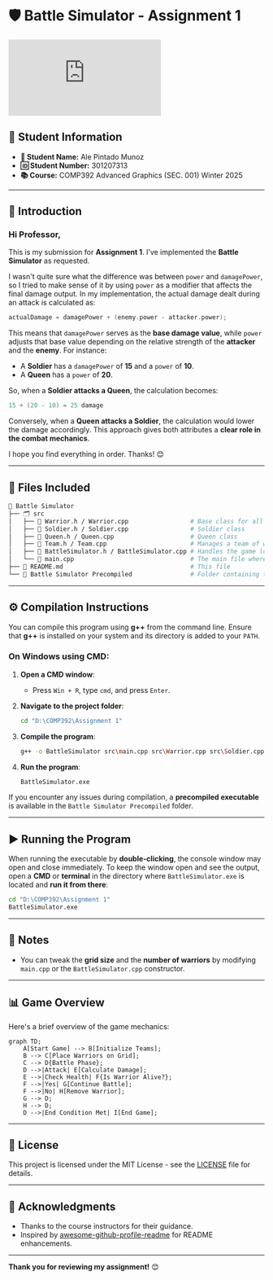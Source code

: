 # 🛡️ Battle Simulator - Assignment 1

![Battle Simulator Banner](https://www.freepik.com/premium-vector/scoreboard-versus-team-vs-team-b-sport-lower-third-blue-team-fight-red-team-with-shield-3d_34571071.htm)

## 📌 Student Information
- **📝 Student Name:** Ale Pintado Munoz
- **🆔 Student Number:** 301207313
- **📚 Course:** COMP392 Advanced Graphics (SEC. 001) Winter 2025

---

## 🎯 Introduction
### Hi Professor,

This is my submission for **Assignment 1**. I’ve implemented the **Battle Simulator** as requested.

I wasn't quite sure what the difference was between `power` and `damagePower`, so I tried to make sense of it by using `power` as a modifier that affects the final damage output. In my implementation, the actual damage dealt during an attack is calculated as:

```cpp
actualDamage = damagePower + (enemy.power - attacker.power);
```

This means that `damagePower` serves as the **base damage value**, while `power` adjusts that base value depending on the relative strength of the **attacker** and the **enemy**. For instance:

- A **Soldier** has a `damagePower` of **15** and a `power` of **10**.
- A **Queen** has a `power` of **20**.

So, when a **Soldier attacks a Queen**, the calculation becomes:

```cpp
15 + (20 - 10) = 25 damage
```

Conversely, when a **Queen attacks a Soldier**, the calculation would lower the damage accordingly. This approach gives both attributes a **clear role in the combat mechanics**.

I hope you find everything in order. Thanks! 😊

---

## 📂 Files Included

```bash
📁 Battle Simulator
├── 🗂️ src
│   ├── 📝 Warrior.h / Warrior.cpp                 # Base class for all warriors
│   ├── 📝 Soldier.h / Soldier.cpp                 # Soldier class
│   ├── 📝 Queen.h / Queen.cpp                     # Queen class
│   ├── 📝 Team.h / Team.cpp                       # Manages a team of warriors
│   ├── 📝 BattleSimulator.h / BattleSimulator.cpp # Handles the game logic and grid management
│   └── 📝 main.cpp                                # The main file where the program starts
├── 📄 README.md                                   # This file
└── 📁 Battle Simulator Precompiled                # Folder containing the precompiled executable
```

---

## ⚙️ Compilation Instructions

You can compile this program using **g++** from the command line. Ensure that **g++** is installed on your system and its directory is added to your `PATH`.

### On **Windows** using CMD:

1. **Open a CMD window**:
   - Press `Win + R`, type `cmd`, and press `Enter`.

2. **Navigate to the project folder**:
   ```bash
   cd "D:\COMP392\Assignment 1"
   ```

3. **Compile the program**:
   ```bash
   g++ -o BattleSimulator src\main.cpp src\Warrior.cpp src\Soldier.cpp src\Queen.cpp src\Team.cpp src\BattleSimulator.cpp
   ```

4. **Run the program**:
   ```bash
   BattleSimulator.exe
   ```

If you encounter any issues during compilation, a **precompiled executable** is available in the `Battle Simulator Precompiled` folder.

---

## ▶️ Running the Program

When running the executable by **double-clicking**, the console window may open and close immediately. To keep the window open and see the output, open a **CMD** or **terminal** in the directory where `BattleSimulator.exe` is located and **run it from there**:

```bash
cd "D:\COMP392\Assignment 1"
BattleSimulator.exe
```

---

## 🔧 Notes

- You can tweak the **grid size** and the **number of warriors** by modifying `main.cpp` or the `BattleSimulator.cpp` constructor.

---

## 📊 Game Overview

Here's a brief overview of the game mechanics:

```mermaid
graph TD;
    A[Start Game] --> B[Initialize Teams];
    B --> C[Place Warriors on Grid];
    C --> D{Battle Phase};
    D -->|Attack| E[Calculate Damage];
    E -->|Check Health| F{Is Warrior Alive?};
    F -->|Yes| G[Continue Battle];
    F -->|No| H[Remove Warrior];
    G --> D;
    H --> D;
    D -->|End Condition Met| I[End Game];
```

---

## 📜 License

This project is licensed under the MIT License - see the [LICENSE](LICENSE) file for details.

---

## 🙏 Acknowledgments

- Thanks to the course instructors for their guidance.
- Inspired by [awesome-github-profile-readme](https://github.com/abhisheknaiidu/awesome-github-profile-readme) for README enhancements.

---

**Thank you for reviewing my assignment!** 😊

